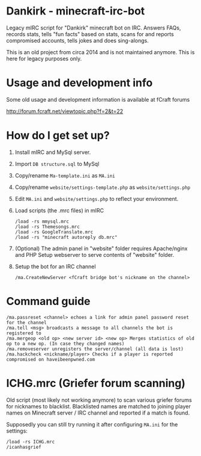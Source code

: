 # Dankirk - minecraft-irc-bot 
Legacy mIRC script for "Dankirk" minecraft bot on IRC. 
Answers FAQs, records stats, tells "fun facts" based on stats, scans for and reports compromised accounts, tells jokes and does sing-alongs.

This is an old project from circa 2014 and is not maintained anymore. This is here for legacy purposes only. 


# Usage and development info
Some old usage and development information is available at fCraft forums

http://forum.fcraft.net/viewtopic.php?f=2&t=22



# How do I get set up?

1. Install mIRC and MySql server.
2. Import ```DB structure.sql``` to MySql
3. Copy/rename ```Ma-template.ini``` as ```MA.ini```
4. Copy/rename ```website/settings-template.php``` as ```website/settings.php```
5. Edit ```MA.ini``` and ```website/settings.php``` to reflect your environment.
6. Load scripts (the .mrc files) in mIRC
    
       /load -rs mmysql.mrc
       /load -rs Themesongs.mrc
       /load -rs GoogleTranslate.mrc
       /load -rs "minecraft autoreply db.mrc"
7. (Optional) The admin panel in "website" folder requires Apache/nginx and PHP
   Setup webserver to serve contents of "website" folder.
8. Setup the bot for an IRC channel

       /ma.CreateNewServer <fCraft bridge bot's nickname on the channel>
       
       
# Command guide
    /ma.passreset <channel> echoes a link for admin panel password reset for the channel
    /ma.tell <msg> broadcasts a message to all channels the bot is registered to
    /ma.mergeop <old op> <new server id> <new op> Merges statistics of old op to a new op. (In case they changed names)
    /ma.removeserver unregisters the server/channel (all data is lost)
    /ma.hackcheck <nickname/player> Checks if a player is reported compromised on haveibeenpwned.com
    
# ICHG.mrc (Griefer forum scanning)

Old script (most likely not working anymore) to scan various griefer forums for nicknames to blacklist.
Blacklisted names are matched to joining player names on Minecraft server / IRC channel and reported if a match is found.

Supposedly you can still try running it after configuring ```MA.ini``` for the settings:

    /load -rs ICHG.mrc 
    /icanhasgrief 
